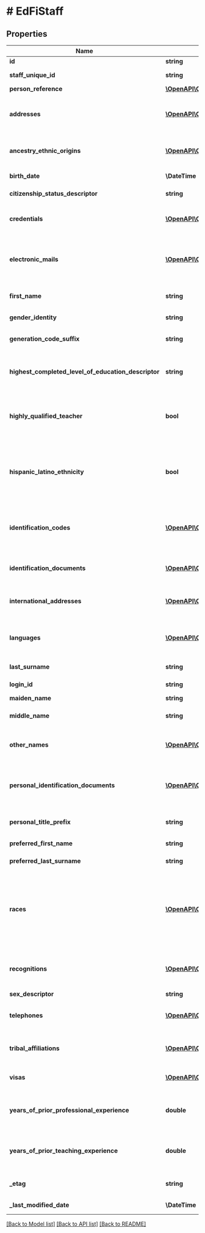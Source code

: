 # # EdFiStaff

## Properties

Name | Type | Description | Notes
------------ | ------------- | ------------- | -------------
**id** | **string** |  | [optional]
**staff_unique_id** | **string** | A unique alphanumeric code assigned to a staff. |
**person_reference** | [**\OpenAPI\Client\Model\EdFiPersonReference**](EdFiPersonReference.md) |  | [optional]
**addresses** | [**\OpenAPI\Client\Model\EdFiStaffAddress[]**](EdFiStaffAddress.md) | An unordered collection of staffAddresses. The set of elements that describes an address, including the street address, city, state, and ZIP code. | [optional]
**ancestry_ethnic_origins** | [**\OpenAPI\Client\Model\EdFiStaffAncestryEthnicOrigin[]**](EdFiStaffAncestryEthnicOrigin.md) | An unordered collection of staffAncestryEthnicOrigins. The original peoples or cultures with which the individual identifies. | [optional]
**birth_date** | **\DateTime** | The month, day, and year on which an individual was born. | [optional]
**citizenship_status_descriptor** | **string** | An indicator of whether or not the person is a U.S. citizen. | [optional]
**credentials** | [**\OpenAPI\Client\Model\EdFiStaffCredential[]**](EdFiStaffCredential.md) | An unordered collection of staffCredentials. The legal document giving authorization to perform teaching assignment services. | [optional]
**electronic_mails** | [**\OpenAPI\Client\Model\EdFiStaffElectronicMail[]**](EdFiStaffElectronicMail.md) | An unordered collection of staffElectronicMails. The numbers, letters, and symbols used to identify an electronic mail (e-mail) user within the network to which the individual or organization belongs. | [optional]
**first_name** | **string** | A name given to an individual at birth, baptism, or during another naming ceremony, or through legal change. |
**gender_identity** | **string** | The gender the staff member identifies themselves as. | [optional]
**generation_code_suffix** | **string** | An appendage, if any, used to denote an individual&#39;s generation in his family (e.g., Jr., Sr., III). | [optional]
**highest_completed_level_of_education_descriptor** | **string** | The extent of formal instruction an individual has received (e.g., the highest grade in school completed or its equivalent or the highest degree received). | [optional]
**highly_qualified_teacher** | **bool** | An indication of whether a teacher is classified as highly qualified for his/her assignment according to state definition. This attribute indicates the teacher is highly qualified for ALL Sections being taught. | [optional]
**hispanic_latino_ethnicity** | **bool** | An indication that the individual traces his or her origin or descent to Mexico, Puerto Rico, Cuba, Central, and South America, and other Spanish cultures, regardless of race. The term, \&quot;Spanish origin,\&quot; can be used in addition to \&quot;Hispanic or Latino.\&quot; | [optional]
**identification_codes** | [**\OpenAPI\Client\Model\EdFiStaffIdentificationCode[]**](EdFiStaffIdentificationCode.md) | An unordered collection of staffIdentificationCodes. A unique number or alphanumeric code assigned to a staff member by a school, school system, a state, or other agency or entity. | [optional]
**identification_documents** | [**\OpenAPI\Client\Model\EdFiStaffIdentificationDocument[]**](EdFiStaffIdentificationDocument.md) | An unordered collection of staffIdentificationDocuments. Describe the documentation of citizenship. | [optional]
**international_addresses** | [**\OpenAPI\Client\Model\EdFiStaffInternationalAddress[]**](EdFiStaffInternationalAddress.md) | An unordered collection of staffInternationalAddresses. The set of elements that describes an international address. | [optional]
**languages** | [**\OpenAPI\Client\Model\EdFiStaffLanguage[]**](EdFiStaffLanguage.md) | An unordered collection of staffLanguages. The language(s) the individual uses to communicate. It is strongly recommended that entries use only ISO 639-2 language codes. | [optional]
**last_surname** | **string** | The name borne in common by members of a family. |
**login_id** | **string** | The login ID for the user; used for security access control interface. | [optional]
**maiden_name** | **string** | The individual&#39;s maiden name. | [optional]
**middle_name** | **string** | A secondary name given to an individual at birth, baptism, or during another naming ceremony. | [optional]
**other_names** | [**\OpenAPI\Client\Model\EdFiStaffOtherName[]**](EdFiStaffOtherName.md) | An unordered collection of staffOtherNames. Other names (e.g., alias, nickname, previous legal name) associated with a person. | [optional]
**personal_identification_documents** | [**\OpenAPI\Client\Model\EdFiStaffPersonalIdentificationDocument[]**](EdFiStaffPersonalIdentificationDocument.md) | An unordered collection of staffPersonalIdentificationDocuments. The documents presented as evident to verify one&#39;s personal identity; for example: drivers license, passport, birth certificate, etc. | [optional]
**personal_title_prefix** | **string** | A prefix used to denote the title, degree, position, or seniority of the individual. | [optional]
**preferred_first_name** | **string** | The first name the individual prefers, if different from their legal first name | [optional]
**preferred_last_surname** | **string** | The last name the individual prefers, if different from their legal last name | [optional]
**races** | [**\OpenAPI\Client\Model\EdFiStaffRace[]**](EdFiStaffRace.md) | An unordered collection of staffRaces. The general racial category which most clearly reflects the individual&#39;s recognition of his or her community or with which the individual most identifies. The way this data element is listed, it must allow for multiple entries so that each individual can specify all appropriate races. | [optional]
**recognitions** | [**\OpenAPI\Client\Model\EdFiStaffRecognition[]**](EdFiStaffRecognition.md) | An unordered collection of staffRecognitions. Recognitions given to the staff for accomplishments in a co-curricular or extracurricular activity. | [optional]
**sex_descriptor** | **string** | The birth sex of the staff member. | [optional]
**telephones** | [**\OpenAPI\Client\Model\EdFiStaffTelephone[]**](EdFiStaffTelephone.md) | An unordered collection of staffTelephones. The 10-digit telephone number, including the area code, for the person. | [optional]
**tribal_affiliations** | [**\OpenAPI\Client\Model\EdFiStaffTribalAffiliation[]**](EdFiStaffTribalAffiliation.md) | An unordered collection of staffTribalAffiliations. An American Indian tribe with which the staff member is affiliated. | [optional]
**visas** | [**\OpenAPI\Client\Model\EdFiStaffVisa[]**](EdFiStaffVisa.md) | An unordered collection of staffVisas. An indicator of a non-US citizen&#39;s Visa type. | [optional]
**years_of_prior_professional_experience** | **double** | The total number of years that an individual has previously held a similar professional position in one or more education institutions prior to the current school year. | [optional]
**years_of_prior_teaching_experience** | **double** | The total number of years that an individual has previously held a teaching position in one or more education institutions prior to the current school year. | [optional]
**_etag** | **string** | A unique system-generated value that identifies the version of the resource. | [optional]
**_last_modified_date** | **\DateTime** | The date and time the resource was last modified. | [optional]

[[Back to Model list]](../../README.md#models) [[Back to API list]](../../README.md#endpoints) [[Back to README]](../../README.md)
